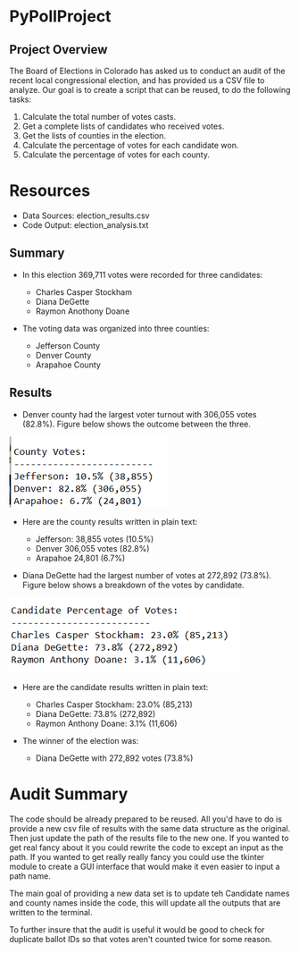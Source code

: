 # PyPollProject

## Project Overview 
The Board of Elections in Colorado has asked us to conduct an audit of the recent local congressional election, and has provided us a CSV file to analyze.  Our goal is to create a script that can be reused, to do the following tasks:  

1. Calculate the total number of votes casts. 
2. Get a complete lists of candidates who received votes. 
3. Get the lists of counties in the election. 
4. Calculate the percentage of votes for each candidate won.
5. Calculate the percentage of votes for each county.

# Resources
- Data Sources:  election_results.csv
- Code Output:  election_analysis.txt

## Summary
- In this election 369,711 votes were recorded for three candidates:  
    - Charles Casper Stockham
    - Diana DeGette
    - Raymon Anothony Doane

- The voting data was organized into three counties:
    - Jefferson County
    - Denver County 
    - Arapahoe County


## Results
- Denver county had the largest voter turnout with 306,055 votes (82.8%).  Figure below shows the outcome between the three.


![Employee data](Resources/CountyVotes.png "Employee Data title")

- Here are the county results written in plain text:
    - Jefferson: 38,855 votes (10.5%)
    - Denver 306,055 votes (82.8%)
    - Arapahoe 24,801 (6.7%)


- Diana DeGette had the largest number of votes at 272,892 (73.8%).  Figure below shows a breakdown of the votes by candidate.


![Employee data](Resources/CanVotes.png "Employee Data title")

- Here are the candidate results written in plain text:
    - Charles Casper Stockham: 23.0% (85,213)
    - Diana DeGette: 73.8% (272,892)
    - Raymon Anthony Doane: 3.1% (11,606)

- The winner of the election was:
    - Diana DeGette with 272,892 votes (73.8%)


# Audit Summary 
The code should be already prepared to be reused.  All you'd have to do is provide a new csv file of results with the same data structure as the original.  Then just update the path of the results file to the new one.  If you wanted to get real fancy about it you could rewrite the code to except an input as the path.  If you wanted to get really really fancy you could use the tkinter module to create a GUI interface that would make it even easier to input a path name. 

The main goal of providing a new data set is to update teh Candidate names and county names inside the code, this will update all the outputs that are written to the terminal.

To further insure that the audit is useful it would be good to check for duplicate ballot IDs so that votes aren't counted twice for some reason.
